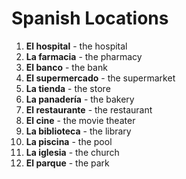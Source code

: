 # Spanish Locations

1. **El hospital** - the hospital
2. **La farmacia** - the pharmacy
3. **El banco** - the bank
4. **El supermercado** - the supermarket
5. **La tienda** - the store
6. **La panadería** - the bakery
7. **El restaurante** - the restaurant
8. **El cine** - the movie theater
9. **La biblioteca** - the library
10. **La piscina** - the pool
11. **La iglesia** - the church
12. **El parque** - the park
